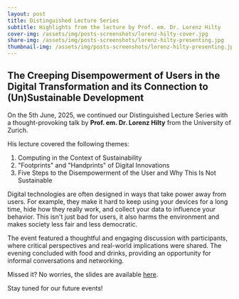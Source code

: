 ```yaml
---
layout: post
title: Distinguished Lecture Series  
subtitle: Highlights from the lecture by Prof. em. Dr. Lorenz Hilty
cover-img: /assets/img/posts-screenshots/lorenz-hilty-cover.jpg
share-img: /assets/img/posts-screenshots/lorenz-hilty-presenting.jpg
thumbnail-img: /assets/img/posts-screenshots/lorenz-hilty-presenting.jpg
---
```

## The Creeping Disempowerment of Users in the Digital Transformation and its Connection to (Un)Sustainable Development

On the 5th June, 2025, we continued our Distinguished Lecture Series with a thought-provoking talk by **Prof. em. Dr. Lorenz Hilty** from the University of Zurich.

His lecture covered the following themes: 

1. Computing in the Context of Sustainability
2. "Footprints" and "Handprints" of Digital Innovations
3. Five Steps to the Disempowerment of the User and Why This Is Not Sustainable

Digital technologies are often designed in ways that take power away from users. For example, they make it hard to keep using your devices for a long time, hide how they really work, and collect your data to influence your behavior. This isn't just bad for users, it also harms the environment and makes society less fair and less democratic.

The event featured a thoughtful and engaging discussion with participants, where critical perspectives and real-world implications were shared. The evening concluded with food and drinks, providing an opportunity for informal conversations and networking.

Missed it? No worries, the slides are available [here](/assets/docs/2025-06-05-slides-distinguished-lecture-hilty.pdf).

Stay tuned for our future events!
